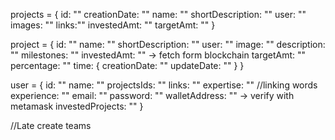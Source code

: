 projects = {
    id: ""
    creationDate: ""
    name: ""
    shortDescription: ""
    user: ""
    images: ""
    links:""
    investedAmt: ""
    targetAmt: ""
}

project = {
    id: ""
    name: ""
    shortDescription: ""
    user: ""
    image: ""
    description: ""
    milestones: ""
    investedAmt: "" -> fetch form blockchain
    targetAmt: ""
    percentage: ""
    time: {
        creationDate: ""
        updateDate: ""
    }
}

user = {
    id: ""
    name: ""
    projectsIds: ""
    links: ""
    expertise: "" //linking words
    experience: ""
    email: ""
    password: ""
    walletAddress: "" -> verify with metamask
    investedProjects: ""
}

//Late create teams